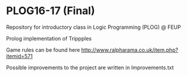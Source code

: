 # PLOG16-17 (Final)
Repository for introductory class in Logic Programming (PLOG) @ FEUP

Prolog implementation of Trippples

Game rules can be found here
http://www.ralpharama.co.uk/item.php?itemid=571

Possible improvements to the project are written in Improvements.txt

